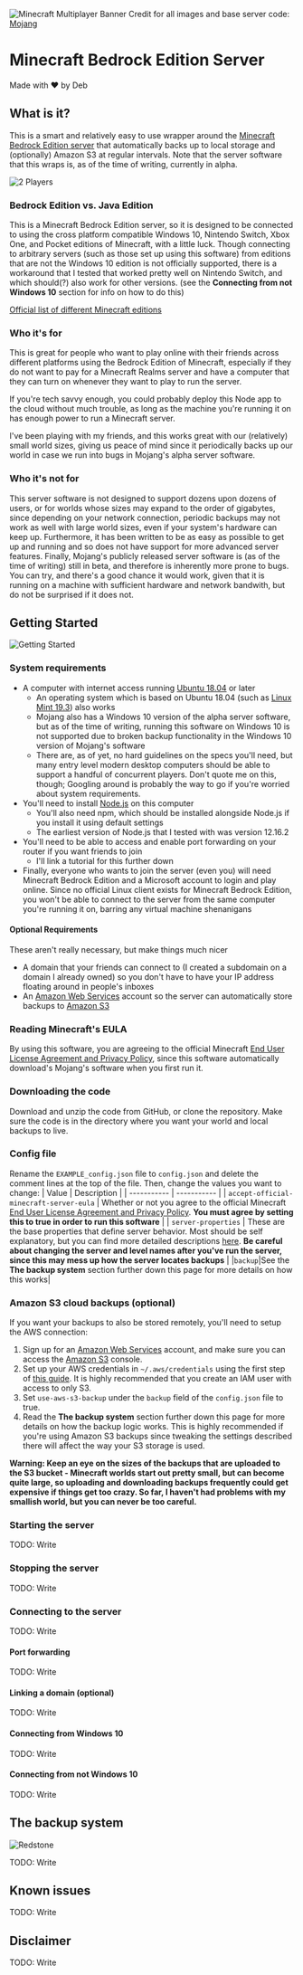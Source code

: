 ![Minecraft Multiplayer Banner](https://www.minecraft.net/content/dam/games/minecraft/key-art/playtheway-minecraft.png.transform/minecraft-image-large/image.png)
Credit for all images and base server code: [Mojang](https://www.minecraft.net/en-us/about-minecraft)

# Minecraft Bedrock Edition Server
Made with ❤️ by Deb

## What is it?

This is a smart and relatively easy to use wrapper around the [Minecraft Bedrock Edition server](https://www.minecraft.net/en-us/download/server/bedrock/) that automatically backs up to local storage and (optionally) Amazon S3 at regular intervals. Note that the server software that this wraps is, as of the time of writing, currently in alpha.

![2 Players](https://www.minecraft.net/content/dam/minecraft/pmp/pmp-minecraft-howitworks-survive.png)

### Bedrock Edition vs. Java Edition
This is a Minecraft Bedrock Edition server, so it is designed to be connected to using the cross platform compatible Windows 10, Nintendo Switch, Xbox One, and Pocket editions of Minecraft, with a little luck. Though connecting to arbitrary servers (such as those set up using this software) from editions that are not the Windows 10 edition is not officially supported, there is a workaround that I tested that worked pretty well on Nintendo Switch, and which should(?) also work for other versions. (see the **Connecting from not Windows 10** section for info on how to do this)

[Official list of different Minecraft editions](https://help.minecraft.net/hc/en-us/articles/360034753992-Different-Minecraft-Editions)

### Who it's for
This is great for people who want to play online with their friends across different platforms using the Bedrock Edition of Minecraft, especially if they do not want to pay for a Minecraft Realms server and have a computer that they can turn on whenever they want to play to run the server.

If you're tech savvy enough, you could probably deploy this Node app to the cloud without much trouble, as long as the machine you're running it on has enough power to run a Minecraft server.

I've been playing with my friends, and this works great with our (relatively) small world sizes, giving us peace of mind since it periodically backs up our world in case we run into bugs in Mojang's alpha server software.

### Who it's not for
This server software is not designed to support dozens upon dozens of users, or for worlds whose sizes may expand to the order of gigabytes, since depending on your network connection, periodic backups may not work as well with large world sizes, even if your system's hardware can keep up. Furthermore, it has been written to be as easy as possible to get up and running and so does not have support for more advanced server features. Finally, Mojang's publicly released server software is (as of the time of writing) still in beta, and therefore is inherently more prone to bugs. You can try, and there's a good chance it would work, given that it is running on a machine with sufficient hardware and network bandwith, but do not be surprised if it does not.

## Getting Started
![Getting Started](https://www.minecraft.net/content/dam/minecraft/pmp/pmp-minecraft-howitworks-beresourceful.png)

### System requirements
- A computer with internet access running [Ubuntu 18.04](http://releases.ubuntu.com/18.04.4/) or later
  - An operating system which is based on Ubuntu 18.04 (such as [Linux Mint 19.3](https://www.linuxmint.com/download.php)) also works
  - Mojang also has a Windows 10 version of the alpha server software, but as of the time of writing, running this software on Windows 10 is not supported due to broken backup functionality in the Windows 10 version of Mojang's software
  - There are, as of yet, no hard guidelines on the specs you'll need, but many entry level modern desktop computers should be able to support a handful of concurrent players. Don't quote me on this, though; Googling around is probably the way to go if you're worried about system requirements.
- You'll need to install [Node.js](https://nodejs.org/en/download/) on this computer
  - You'll also need npm, which should be installed alongside Node.js if you install it using default settings
  - The earliest version of Node.js that I tested with was version 12.16.2
- You'll need to be able to access and enable port forwarding on your router if you want friends to join
  - I'll link a tutorial for this further down
- Finally, everyone who wants to join the server (even you) will need Minecraft Bedrock Edition and a Microsoft account to login and play online. Since no official Linux client exists for Minecraft Bedrock Edition, you won't be able to connect to the server from the same computer you're running it on, barring any virtual machine shenanigans

#### Optional Requirements
These aren't really necessary, but make things much nicer
- A domain that your friends can connect to (I created a subdomain on a domain I already owned) so you don't have to have your IP address floating around in people's inboxes
- An [Amazon Web Services](https://aws.amazon.com/) account so the server can automatically store backups to [Amazon S3](https://aws.amazon.com/s3/)

### Reading Minecraft's EULA
By using this software, you are agreeing to the official Minecraft [End User License Agreement and Privacy Policy](https://www.minecraft.net/en-us/download/server/bedrock/), since this software automatically download's Mojang's software when you first run it.

### Downloading the code
Download and unzip the code from GitHub, or clone the repository. Make sure the code is in the directory where you want your world and local backups to live.

### Config file
Rename the `EXAMPLE_config.json` file to `config.json` and delete the comment lines at the top of the file. Then, change the values you want to change:
| Value | Description |
| ----------- | ----------- |
| `accept-official-minecraft-server-eula` | Whether or not you agree to the official Minecraft [End User License Agreement and Privacy Policy](https://www.minecraft.net/en-us/download/server/bedrock/). **You must agree by setting this to true in order to run this software** |
| `server-properties` | These are the base properties that define server behavior. Most should be self explanatory, but you can find more detailed descriptions [here](https://minecraft.gamepedia.com/Server.properties#Bedrock_Edition_3). **Be careful about changing the server and level names after you've run the server, since this may mess up how the server locates backups** |
|`backup`|See the **The backup system** section further down this page for more details on how this works|

### Amazon S3 cloud backups (optional)
If you want your backups to also be stored remotely, you'll need to setup the AWS connection:
1. Sign up for an [Amazon Web Services](https://aws.amazon.com/) account, and make sure you can access the [Amazon S3](https://aws.amazon.com/s3/) console.
2. Set up your AWS credentials in `~/.aws/credentials` using the first step of [this guide](https://docs.aws.amazon.com/sdk-for-javascript/v2/developer-guide/loading-node-credentials-shared.html). It is highly recommended that you create an IAM user with access to only S3.
3. Set `use-aws-s3-backup` under the `backup` field of the `config.json` file to true.
4. Read the **The backup system** section further down this page for more details on how the backup logic works. This is highly recommended if you're using Amazon S3 backups since tweaking the settings described there will affect the way your S3 storage is used.

**Warning: Keep an eye on the sizes of the backups that are uploaded to the S3 bucket - Minecraft worlds start out pretty small, but can become quite large, so uploading and downloading backups frequently could get expensive if things get too crazy. So far, I haven't had problems with my smallish world, but you can never be too careful.**

### Starting the server
TODO: Write

### Stopping the server
TODO: Write

### Connecting to the server
TODO: Write

#### Port forwarding
TODO: Write

#### Linking a domain (optional)
TODO: Write

#### Connecting from Windows 10
TODO: Write

#### Connecting from not Windows 10
TODO: Write

## The backup system
![Redstone](https://www.minecraft.net/content/dam/minecraft/pmp/pmp-minecraft-howitworks-buildsomething.png)

TODO: Write

## Known issues
TODO: Write

## Disclaimer
TODO: Write
